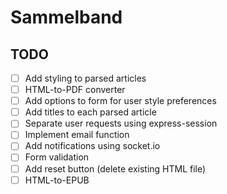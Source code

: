 # Sammelband

## TODO

- [ ] Add styling to parsed articles
- [ ] HTML-to-PDF converter
- [ ] Add options to form for user style preferences
- [ ] Add titles to each parsed article
- [ ] Separate user requests using express-session
- [ ] Implement email function
- [ ] Add notifications using socket.io
- [ ] Form validation
- [ ] Add reset button (delete existing HTML file)
- [ ] HTML-to-EPUB
